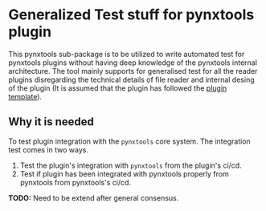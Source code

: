 # Generalized Test stuff for pynxtools plugin
This pynxtools sub-package is to be utilized to write automated test for pynxtools plugins without having deep knowledge of the pynxtools internal architecture. The tool mainly supports for generalised test for all the reader plugins disregarding the technical details of file reader and internal desing of the plugin (It is assumed that the plugin has followed the [plugin template](https://github.com/FAIRmat-NFDI/pynxtools-plugin-template)).
## Why it is needed
To test plugin integration with the `pynxtools` core system. The integration test comes in two ways.
1. Test the plugin's integration with `pynxtools` from the plugin's ci/cd.
2. Test if plugin has been integrated with pynxtools properly from pynxtools from pynxtools's ci/cd.

**TODO:** Need to be extend after general consensus.